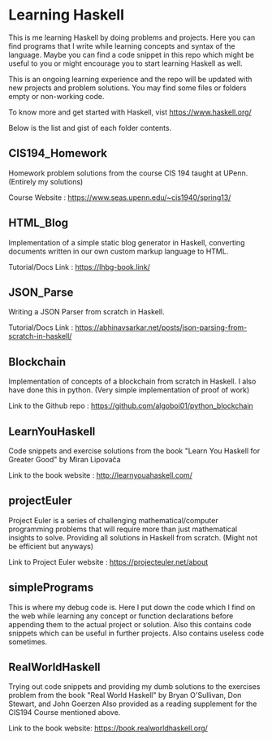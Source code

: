# Learning Haskell

This is me learning Haskell by doing problems and projects. 
Here you can find programs that I write while learning concepts and syntax of the language.
Maybe you can find a code snippet in this repo which might be useful to you or might encourage you to start learning Haskell as well.

This is an ongoing learning experience and the repo will be updated with new projects and problem solutions. You may find some files or folders empty or non-working code.

To know more and get started with Haskell, vist https://www.haskell.org/

Below is the list and gist of each folder contents.

## CIS194_Homework

Homework problem solutions from the course CIS 194 taught at UPenn. (Entirely my solutions)

Course Website : https://www.seas.upenn.edu/~cis1940/spring13/

## HTML_Blog

Implementation of a simple static blog generator in Haskell, converting documents written in our own custom markup language to HTML.

Tutorial/Docs Link : https://lhbg-book.link/

## JSON_Parse

Writing a JSON Parser from scratch in Haskell.

Tutorial/Docs Link : https://abhinavsarkar.net/posts/json-parsing-from-scratch-in-haskell/

## Blockchain

Implementation of concepts of a blockchain from scratch in Haskell.
I also have done this in python. (Very simple implementation of proof of work) 

Link to the Github repo : https://github.com/algoboi01/python_blockchain

## LearnYouHaskell

Code snippets and exercise solutions from the book "Learn You Haskell for Greater Good" by  Miran Lipovača 

Link to the book website : http://learnyouahaskell.com/

## projectEuler

Project Euler is a series of challenging mathematical/computer programming problems that will require more than just mathematical insights to solve. 
Providing all solutions in Haskell from scratch. (Might not be efficient but anyways)

Link to Project Euler website : https://projecteuler.net/about

## simplePrograms

This is where my debug code is. Here I put down the code which I find on the web while learning any concept or function declarations before appending them to the actual project or solution.
Also this contains code snippets which can be useful in further projects.
Also contains useless code sometimes.

## RealWorldHaskell

Trying out code snippets and providing my dumb solutions to the exercises problem from the book "Real World Haskell" by Bryan O'Sullivan, Don Stewart, and John Goerzen
Also provided as a reading supplement for the CIS194 Course mentioned above.

Link to the book website: https://book.realworldhaskell.org/

